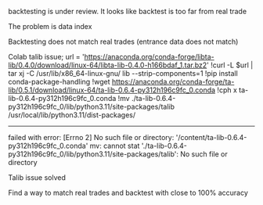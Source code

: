 backtesting is under review. It looks like backtest is too far from real trade

The problem is data index

Backtesting does not match real trades (entrance data does not match)




Colab talib issue; url = 'https://anaconda.org/conda-forge/libta-lib/0.4.0/download/linux-64/libta-lib-0.4.0-h166bdaf_1.tar.bz2'
!curl -L $url | tar xj -C /usr/lib/x86_64-linux-gnu/ lib --strip-components=1
!pip install conda-package-handling
!wget https://anaconda.org/conda-forge/ta-lib/0.5.1/download/linux-64/ta-lib-0.6.4-py312h196c9fc_0.conda
!cph x ta-lib-0.6.4-py312h196c9fc_0.conda
!mv ./ta-lib-0.6.4-py312h196c9fc_0/lib/python3.11/site-packages/talib /usr/local/lib/python3.11/dist-packages/ 


------------

failed with error: [Errno 2] No such file or directory: '/content/ta-lib-0.6.4-py312h196c9fc_0.conda'
mv: cannot stat './ta-lib-0.6.4-py312h196c9fc_0/lib/python3.11/site-packages/talib': No such file or directory



Talib issue solved

Find a way to match real trades and backtest with close to 100% accuracy 
